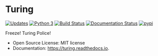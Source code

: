 # Turing


[![Updates](https://pyup.io/repos/github/kwierman/turing/shield.svg)](https://pyup.io/repos/github/kwierman/turing/)
[![Python 3](https://pyup.io/repos/github/kwierman/turing/python-3-shield.svg)](https://pyup.io/repos/github/kwierman/turing/)
[![Build Status](https://travis-ci.org/kwierman/turing.svg?branch=master)](https://travis-ci.org/kwierman/turing)
[![Documentation Status](https://readthedocs.org/projects/turing/badge/?version=latest)](https://turing.readthedocs.io/en/latest/?badge=latest)
[![pypi](https://img.shields.io/pypi/v/turing.svg)](https://pypi.python.org/pypi/turing)


Freeze! Turing Police!

* Open Source License: MIT license
* Documentation: https://turing.readthedocs.io.

